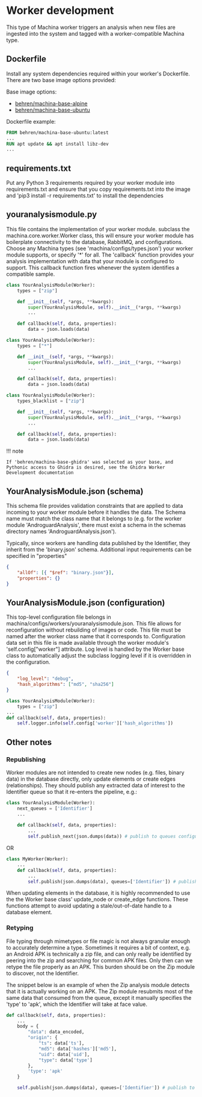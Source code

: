# Worker development

This type of Machina worker triggers an analysis when new files are ingested into the system and tagged with a worker-compatible Machina type.

## Dockerfile

Install any system dependencies required within your worker's Dockerfile. There are two base image options provided:

Base image options:

* [behren/machina-base-alpine](https://hub.docker.com/repository/docker/behren/machina-base-alpine)
* [behren/machina-base-ubuntu](https://hub.docker.com/repository/docker/behren/machina-base-ubuntu)

Dockerfile example:

```dockerfile linenums="1"
FROM behren/machina-base-ubuntu:latest
...
RUN apt update && apt install libz-dev
...
```

## requirements.txt


Put any Python 3 requirements required by your worker module into requirements.txt and ensure that you copy requirements.txt into the image and 'pip3 install -r requirements.txt' to install the dependencies

## youranalysismodule.py

This file contains the implementation of your worker module. subclass the machina.core.worker.Worker class, this will ensure your worker module has boilerplate connectivity to the database, RabbitMQ, and configurations. Choose any Machina types (see 'machina/configs/types.json') your worker module supports, or specify '*' for all. The 'callback' function provides your analysis implementation with data that your module is configured to support. This callback function fires whenever the system identifies a compatible sample.


```python linenums="1" title="module that handles zip files"
class YourAnalysisModule(Worker):
    types = ["zip"]

    def __init__(self, *args, **kwargs):
        super(YourAnalysisModule, self).__init__(*args, **kwargs)
        ...

    def callback(self, data, properties):
        data = json.loads(data)
```

```python linenums="1" title="module that handles all files"
class YourAnalysisModule(Worker):
    types = ["*"]

    def __init__(self, *args, **kwargs):
        super(YourAnalysisModule, self).__init__(*args, **kwargs)
        ...

    def callback(self, data, properties):
        data = json.loads(data)
```

```python linenums="1" title="handles all file types except zip"
class YourAnalysisModule(Worker):
    types_blacklist = ["zip"]

    def __init__(self, *args, **kwargs):
        super(YourAnalysisModule, self).__init__(*args, **kwargs)
        ...

    def callback(self, data, properties):
        data = json.loads(data)
```

!!! note

    If 'behren/machina-base-ghidra' was selected as your base, and Pythonic access to Ghidra is desired, see the Ghidra Worker Development documentation

## YourAnalysisModule.json (schema)

This schema file provides validation constraints that are applied to data incoming to your worker module before it handles the data. The Schema name must match the class name that it belongs to (e.g. for the worker module 'AndroguardAnalysis', there must exist a schema in the schemas directory names 'AndroguardAnalysis.json').

Typically, since workers are handling data published by the Identifier, they inherit from the 'binary.json' schema. Additional input requirements can be specified in "properties"

```json linenums="1" title="contains no additional input validation"
{
    "allOf": [{ "$ref": "binary.json"}],
    "properties": {}
}
```


## YourAnalysisModule.json (configuration)

This top-level configuration file belongs in machina/configs/workers/youranalysismodule.json.  This file allows for reconfiguration without rebuilding of images or code.  This file must be named after the worker class name that it corresponds to.  Configuration data set in this file is made available through the worker module's 'self.config["worker"] attribute. Log level is handled by the Worker base class to automatically adjust the subclass logging level if it is overridden in the configuration.

```json linenums="1" title="contains additional configurations for hash algorithms to run"
{
    "log_level": "debug",
    "hash_algorithms": ["md5", "sha256"]
}
```


```python linenums="1" title="accessing configuration data for hash algorithms to run"
class YourAnalysisModule(Worker):
    types = ["zip"] 
...
def callback(self, data, properties):
    self.logger.info(self.config['worker']['hash_algorithms'])
```

## Other notes

### Republishing

Worker modules are not intended to create new nodes (e.g. files, binary data) in the database directly, only update elements or create edges (relationships). They should publish any extracted data of interest to the Identifier queue so that it re-enters the pipeline, e.g.:

```python linenums="1" title="publishing data to the Identifier module"
class YourAnalysisModule(Worker):
    next_queues = ['Identifier']
    ...
    
    def callback(self, data, properties):
        ...
        self.publish_next(json.dumps(data)) # publish to queues configured in 'next_queues'
```

OR

```python linenums="1" title="publishing data to the Identifier module"
class MyWorker(Worker):
    ...
    def callback(self, data, properties):
        ...
        self.publish(json.dumps(data), queues=['Identifier']) # publish to 'Identifier'
```

When updating elements in the database, it is highly recommended to use the the Worker base class' update_node or create_edge functions. These functions attempt to avoid updating a stale/out-of-date handle to a database element.

### Retyping

File typing through mimetypes or file magic is not always granular enough to accurately determine a type. Sometimes it requires a bit of context, e.g. an Android APK is technically a zip file, and can only really be identified by peering into the zip and searching for common APK files. Only then can we retype the file properly as an APK. This burden should be on the Zip module to discover, not the Identifier.

The snippet below is an example of when the Zip analysis module detects that it is actually working on an APK. The Zip module resubmits most of the same data that consumed from the queue, except it manually specifies the 'type' to 'apk', which the Identifier will take at face value.

```python linenums="1" title="retyping data and resubmitting to Identifier"
def callback(self, data, properties):
    ...
    body = {
        "data": data_encoded,
        "origin": {
            "ts": data['ts'],
            "md5": data['hashes']['md5'],
            "uid": data['uid'],
            "type": data['type']
        },
        'type': 'apk'
    }

    self.publish(json.dumps(data), queues=['Identifier']) # publish to 'Identifier'
```